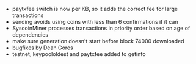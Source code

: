 ﻿* paytxfee switch is now per KB, so it adds the correct fee for large transactions
* sending avoids using coins with less than 6 confirmations if it can
* SyscoinMiner processes transactions in priority order based on age of dependencies
* make sure generation doesn't start before block 74000 downloaded
* bugfixes by Dean Gores
* testnet, keypoololdest and paytxfee added to getinfo
